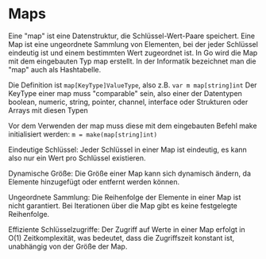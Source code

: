 # Maps
Eine "map" ist eine Datenstruktur, die Schlüssel-Wert-Paare speichert. 
Eine Map ist eine ungeordnete Sammlung von Elementen, bei der jeder 
Schlüssel eindeutig ist und einem bestimmten Wert zugeordnet ist. 
In Go wird die Map mit dem eingebauten Typ map erstellt.
In der Informatik bezeichnet man die "map" auch als Hashtabelle.

Die Definition ist ```map[KeyType]ValueType```, also z.B.
```var m map[string]int```
Der KeyType einer map muss "comparable" sein, also einer der Datentypen
  boolean, numeric, string, pointer, channel, interface 
  oder Strukturen oder Arrays mit diesen Typen


Vor dem Verwenden der map muss diese mit dem eingebauten Befehl make 
initialisiert werden: ```m = make(map[string]int)```

Eindeutige Schlüssel: Jeder Schlüssel in einer Map ist eindeutig, es 
kann also nur ein Wert pro Schlüssel existieren.

Dynamische Größe: Die Größe einer Map kann sich dynamisch ändern, da 
Elemente hinzugefügt oder entfernt werden können.

Ungeordnete Sammlung: Die Reihenfolge der Elemente in einer Map ist 
nicht garantiert. Bei Iterationen über die Map gibt es keine 
festgelegte Reihenfolge.

Effiziente Schlüsselzugriffe: Der Zugriff auf Werte in einer Map erfolgt 
in O(1) Zeitkomplexität, was bedeutet, dass die Zugriffszeit konstant ist, 
unabhängig von der Größe der Map.